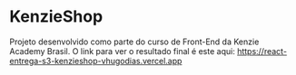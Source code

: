 # KenzieShop

Projeto desenvolvido como parte do curso de Front-End da Kenzie Academy Brasil.
O link para ver o resultado final é este aqui: https://react-entrega-s3-kenzieshop-vhugodias.vercel.app
